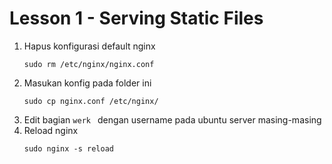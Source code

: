 # Lesson 1 - Serving Static Files

1. Hapus konfigurasi default nginx
    ```
    sudo rm /etc/nginx/nginx.conf
    ```
2. Masukan konfig pada folder ini 
    ```
    sudo cp nginx.conf /etc/nginx/
    ```
3. Edit bagian `werk ` dengan username pada ubuntu server masing-masing
4. Reload nginx
    ```
    sudo nginx -s reload
    ```